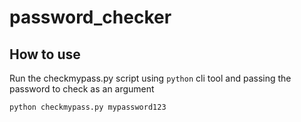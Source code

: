 # password_checker
## How to use
Run the checkmypass.py script using `python` cli tool and passing the password to check as an argument
```
python checkmypass.py mypassword123
```
